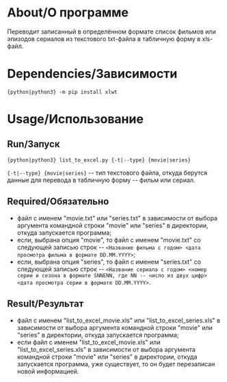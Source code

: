 # About/О программе

Переводит записанный в определённом формате список фильмов или эпизодов сериалов из текстового txt-файла в табличную форму в xls-файл.

# Dependencies/Зависимости

```
{python|python3} -m pip install xlwt
```

# Usage/Использование

## Run/Запуск

```
{python|python3} list_to_excel.py {-t|--type} {movie|series}
```

`{-t|--type} {movie|series}` -- тип текстового файла, откуда берутся данные для перевода в табличную форму -- фильм или сериал.

## Required/Обязательно

- файл с именем "movie.txt" или "series.txt" в зависимости от выбора аргумента командной строки "movie" или "series" в директории, откуда запускается программа;
- если, выбрана опция "movie", то файл с именем "movie.txt" со следующей записью строк -- `<Название фильма с годом> <дата просмотра фильма в формате DD.MM.YYYY>`;
- если, выбрана опция "series", то файл с именем "series.txt" со следующей записью строк -- `<Название сериала с годом> <номер серии и сезона в формате SNNENN, где NN -- число из двух цифр> <дата просмотра серии в формате DD.MM.YYYY>`.

## Result/Результат

- файл с именем "list_to_excel_movie.xls" или "list_to_excel_series.xls" в зависимости от выбора аргумента командной строки "movie" или "series" в директории, откуда запускается программа;
- если файл с именем "list_to_excel_movie.xls" или "list_to_excel_series.xls" в зависимости от выбора аргумента командной строки "movie" или "series" в директории, откуда запускается программа, уже существует, то он будет перезаписан новой информацией.
